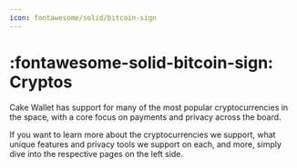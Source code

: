 ```yaml
---
icon: fontawesome/solid/bitcoin-sign
---
```


# :fontawesome-solid-bitcoin-sign: Cryptos

Cake Wallet has support for many of the most popular cryptocurrencies in the space, with a core focus on payments and privacy across the board.

If you want to learn more about the cryptocurrencies we support, what unique features and privacy tools we support on each, and more, simply dive into the respective pages on the left side.
